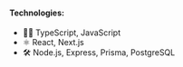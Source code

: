 #### Technologies:
- 👨‍💻 TypeScript, JavaScript
- ⚛️ React, Next.js 
- 🛠️ Node.js, Express, Prisma, PostgreSQL
